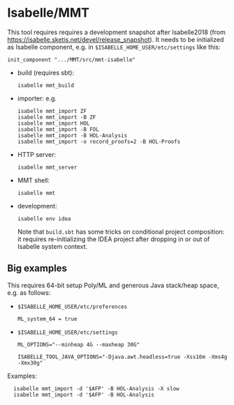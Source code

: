 Isabelle/MMT
============

This tool requires requires a development snapshot after Isabelle2018 (from
https://isabelle.sketis.net/devel/release_snapshot). It needs to be initialized
as Isabelle component, e.g. in ```$ISABELLE_HOME_USER/etc/settings``` like this:

    init_component ".../MMT/src/mmt-isabelle"

* build (requires sbt):

      isabelle mmt_build

* importer: e.g.

      isabelle mmt_import ZF
      isabelle mmt_import -B ZF
      isabelle mmt_import HOL
      isabelle mmt_import -B FOL
      isabelle mmt_import -B HOL-Analysis
      isabelle mmt_import -o record_proofs=2 -B HOL-Proofs

* HTTP server:

      isabelle mmt_server

* MMT shell:

      isabelle mmt

* development:

      isabelle env idea

  Note that ```build.sbt``` has some tricks on conditional project composition:
  it requires re-initializing the IDEA project after dropping in or out of
  Isabelle system context.


Big examples
------------

This requires 64-bit setup Poly/ML and generous Java stack/heap space, e.g. as follows:

  * `$ISABELLE_HOME_USER/etc/preferences`

        ML_system_64 = true

  * `$ISABELLE_HOME_USER/etc/settings`

        ML_OPTIONS="--minheap 4G --maxheap 30G"

        ISABELLE_TOOL_JAVA_OPTIONS="-Djava.awt.headless=true -Xss16m -Xms4g -Xmx30g"

Examples:

      isabelle mmt_import -d '$AFP' -B HOL-Analysis -X slow
      isabelle mmt_import -d '$AFP' -B HOL-Analysis
